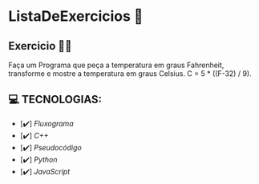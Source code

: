 # ListaDeExercicios 🚀

## Exercicio 👨‍💻

Faça um Programa que peça a temperatura em graus Fahrenheit, transforme e mostre a temperatura em graus Celsius.
C = 5 * ((F-32) / 9).

## 💻 TECNOLOGIAS:

- [✔️] _Fluxograma_
- [✔️] _C++_
- [✔️] _Pseudocódigo_
- [✔️] _Python_
- [✔️] _JavaScript_